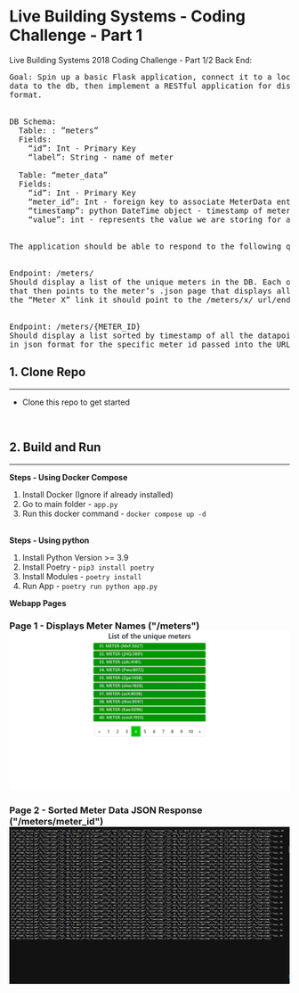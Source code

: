 # Live Building Systems - Coding Challenge - Part 1
Live Building Systems 2018
Coding Challenge - Part 1/2 Back End:

<pre>
Goal: Spin up a basic Flask application, connect it to a local SQLite database, add fake meter
data to the db, then implement a RESTful application for displaying the fake meter data in .json
format.


DB Schema:
  Table: : ”meters”
  Fields:
    “id”: Int - Primary Key
    “label”: String - name of meter
    
  Table: “meter_data”
  Fields:
    “id”: Int - Primary Key
    “meter_id”: Int - foreign key to associate MeterData entry to specific Meter
    “timestamp”: python DateTime object - timestamp of meter_data entry
    “value”: int - represents the value we are storing for a specific time for that meter


The application should be able to respond to the following queries:


Endpoint: /meters/
Should display a list of the unique meters in the DB. Each one should be a clickable link
that then points to the meter’s .json page that displays all of it’s associate data. So if I click on
the “Meter X” link it should point to the /meters/x/ url/endpoint.


Endpoint: /meters/{METER_ID}
Should display a list sorted by timestamp of all the datapoint entries from the meter_data
in json format for the specific meter_id passed into the URL as a parameter.
</pre>

<h2>1. Clone Repo</h2>
<hr>
<ul>
<li>Clone this repo to get started</li>
</ul>
<br>


<h2>2. Build and Run</h2>
<hr>
<b>Steps - Using Docker Compose</b>
<br>
<ol>
<li>Install Docker (Ignore if already installed)
<li>Go to main folder - <code>app.py</code></li>
<li>Run this docker command -  <code>docker compose up -d</code></li>
</ol>
<br>
<b>Steps - Using python</b>
<br>
<ol>
<li> Install Python Version >= 3.9</li>
<li>Install Poetry - <code>pip3 install poetry</code></li>
<li>Install Modules - <code>poetry install</code></li>
<li>Run App - <code>poetry run python app.py</code></li>
</ol>


<b>Webapp Pages</b>

<h3>Page 1 - Displays Meter Names ("/meters")
<img style='width: 600px' src="static/images/meters-page.JPG"></img>


<h3>Page 2 - Sorted Meter Data JSON Response ("/meters/meter_id")
<img style='width: 600px' src="static/images/meter-value-page.JPG"></img>
